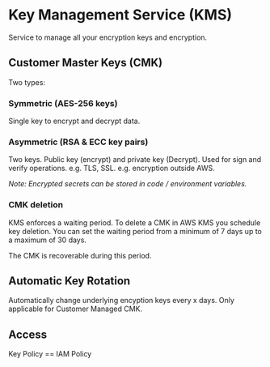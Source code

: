 # Key Management Service (KMS)

Service to manage all your encryption keys and encryption.

## Customer Master Keys (CMK)

Two types:

### Symmetric (AES-256 keys)

Single key to encrypt and decrypt data.

### Asymmetric (RSA & ECC key pairs)

Two keys. Public key (encrypt) and private key (Decrypt). Used for sign and verify operations. e.g. TLS, SSL. e.g. encryption outside AWS.

*Note: Encrypted secrets can be stored in code / environment variables.*

### CMK deletion

KMS enforces a waiting period. To delete a CMK in AWS KMS you schedule key deletion. You can set the waiting period from a minimum of 7 days up to a maximum of 30 days.

The CMK is recoverable during this period.

## Automatic Key Rotation

Automatically change underlying encyption keys every x days. Only applicable for Customer Managed CMK.

## Access

Key Policy == IAM Policy